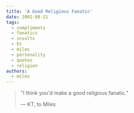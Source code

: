 ```yaml
---
title: 'A Good Religious Fanatic'
date: 2001-08-31
tags:
  - compliments
  - fanatics
  - insults
  - kt
  - miles
  - personality
  - quotes
  - religion
authors:
  - miles
---
```


> "I think you'd make a good religious fanatic."
>
> — KT, to Miles

